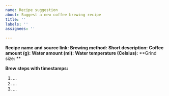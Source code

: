 ```yaml
---
name: Recipe suggestion
about: Suggest a new coffee brewing recipe
title: ''
labels: ''
assignees: ''

---
```


**Recipe name and source link:**
**Brewing method:**
**Short description:**
**Coffee amount (g):**
**Water amount (ml):**
**Water temperature (Celsius):**
**Grind size: **

**Brew steps with timestamps:**
1. ...
2. ...
3. ...
